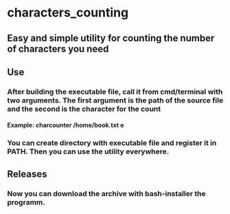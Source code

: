 # characters_counting
## Easy and simple utility for counting the number of characters you need

## Use
### After building the executable file, call it from cmd/terminal with two arguments. The first argument is the path of the source file and the second is the character for the count
#### Example: charcounter /home/book.txt e
### You can create directory with executable file and register it in PATH. Then you can use the utility everywhere.

## Releases
### Now you can download the archive with bash-installer the programm.
